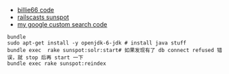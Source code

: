 - [billie66 code](https://github.com/happypeter/happycasts/pull/118/files)
- [railscasts sunspot](http://railscasts.com/episodes?utf8=%E2%9C%93&search=sunspot)
- [my google custom search code](https://github.com/happypeter/happycasts/commit/9b1ca72a)

~~~
bundle
sudo apt-get install -y openjdk-6-jdk # install java stuff
bundle exec  rake sunspot:solr:start# 如果发现有了 db connect refused 错误，就 stop 后再 start 一下
bundle exec rake sunspot:reindex
~~~